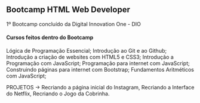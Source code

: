 ## Bootcamp HTML Web Developer
1º Bootcamp concluído da Digital Innovation One - DIO

#### Cursos feitos dentro do Bootcamp
Lógica de Programação Essencial; 
Introdução ao Git e ao Github;
Introdução a criação de websites com HTML5 e CSS3; 
Introdução a Programação com JavaScript;
Programação para internet com JavaScript;
Construindo páginas para internet com Bootstrap;
Fundamentos Aritméticos com JavaScript;

PROJETOS -> Recriando a página inicial do Instagram, Recriando a Interface do Netflix, Recriando o Jogo da Cobrinha.
